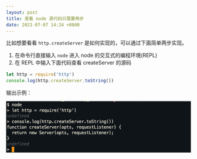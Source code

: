 ```yaml
---
layout: post
title: 查看 node 源代码只需要两步
date: 2021-07-07 14:24 +0800
---
```

比如想要看看 `http.createServer` 是如何实现的，可以通过下面简单两步实现。

1. 在命令行直接输入 `node` 进入 node 的交互式的编程环境(REPL)
2. 在 REPL 中输入下面代码查看 createServer 的源码
``` js
let http = require('http')
console.log(http.createServer.toString())
```

输出示例：

![show-source-code-of-nodejs.png](/images/show-source-code-of-nodejs.png)
